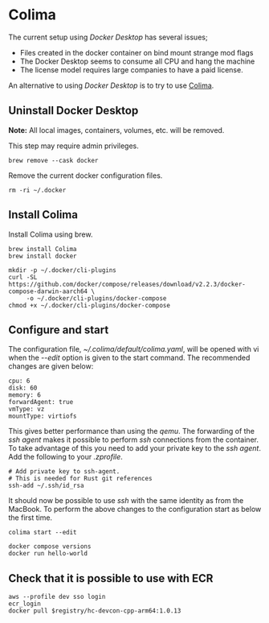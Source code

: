 # Colima

The current setup using *Docker Desktop* has several issues;

* Files created in the docker container on bind mount strange mod flags
* The Docker Desktop seems to consume all CPU and hang the machine 
* The license model requires large companies to have a paid license.

An alternative to using *Docker Desktop* is to try to use [Colima](https://github.com/abiosoft/colima).

## Uninstall Docker Desktop

**Note:** All local images, containers, volumes, etc. will be removed.

This step may require admin privileges.

    brew remove --cask docker

Remove the current docker configuration files.

    rm -ri ~/.docker

## Install Colima

Install Colima using brew.

    brew install Colima
    brew install docker
    
    mkdir -p ~/.docker/cli-plugins
    curl -SL https://github.com/docker/compose/releases/download/v2.2.3/docker-compose-darwin-aarch64 \
         -o ~/.docker/cli-plugins/docker-compose
    chmod +x ~/.docker/cli-plugins/docker-compose

## Configure and start 

The configuration file, *~/.colima/default/colima.yaml*, will be opened with vi when the *--edit* option is given to the start command. The recommended changes are given below:

    cpu: 6
    disk: 60
    memory: 6
    forwardAgent: true
    vmType: vz
    mountType: virtiofs

This gives better performance than using the *qemu*. The forwarding of the *ssh agent* makes it possible to perform *ssh* connections from the container. To take advantage of this you need to add your private key to the *ssh agent*. Add the following to your *.zprofile*.

    # Add private key to ssh-agent.
    # This is needed for Rust git references
    ssh-add ~/.ssh/id_rsa

It should now be possible to use *ssh* with the same identity as from the MacBook.
To perform the above changes to the configuration start as below the first time.

    colima start --edit 

    docker compose versions
    docker run hello-world

## Check that it is possible to use with ECR

    aws --profile dev sso login
    ecr_login 
    docker pull $registry/hc-devcon-cpp-arm64:1.0.13 

    



